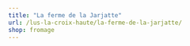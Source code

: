 ```yaml
---
title: "La ferme de la Jarjatte"
url: /lus-la-croix-haute/la-ferme-de-la-jarjatte/
shop: fromage
---
```

